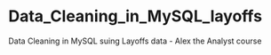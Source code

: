 # Data_Cleaning_in_MySQL_layoffs
Data Cleaning in MySQL suing Layoffs data - Alex the Analyst course
